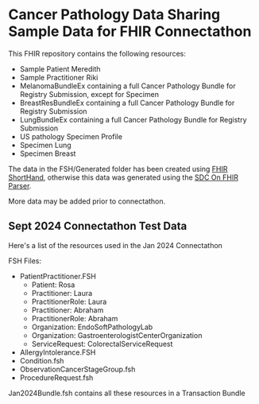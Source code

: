 # Cancer Pathology Data Sharing Sample Data for FHIR Connectathon

This FHIR repository contains the following resources:

* Sample Patient Meredith
* Sample Practitioner Riki
* MelanomaBundleEx containing a full Cancer Pathology Bundle for Registry Submission, except for Specimen
* BreastResBundleEx containing a full Cancer Pathology Bundle for Registry Submission
* LungBundleEx containing a full Cancer Pathology Bundle for Registry Submission
* US pathology Specimen Profile
* Specimen Lung
* Specimen Breast

The data in the FSH/Generated folder has been created using [FHIR ShortHand](https://hl7.org/fhir/uv/shorthand/), otherwise this data was generated using the [SDC On FHIR Parser](https://github.com/IHE-SDC-WG/IHE-SDC-FHIR-Parser).

More data may be added prior to connectathon.

## Sept 2024 Connectathon Test Data

Here's a list of the resources used in the Jan 2024 Connectathon

FSH Files: 

* PatientPractitioner.FSH
  * Patient: Rosa
  * Practitioner: Laura
  * PractitionerRole: Laura
  * Practitioner: Abraham
  * PractitionerRole: Abraham
  * Organization: EndoSoftPathologyLab
  * Organization: GastroenterologistCenterOrganization
  * ServiceRequest: ColorectalServiceRequest
* AllergyIntolerance.FSH
* Condition.fsh
* ObservationCancerStageGroup.fsh
* ProcedureRequest.fsh

Jan2024Bundle.fsh contains all these resources in a Transaction Bundle